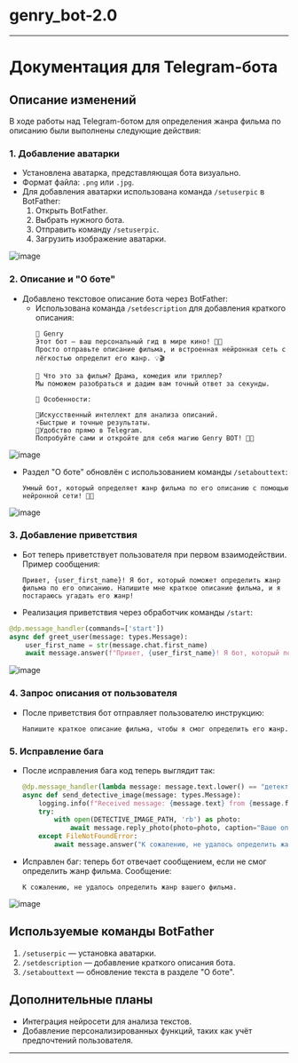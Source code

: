 # genry_bot-2.0
---

# Документация для Telegram-бота

## Описание изменений

В ходе работы над Telegram-ботом для определения жанра фильма по описанию были выполнены следующие действия:

### 1. Добавление аватарки

- Установлена аватарка, представляющая бота визуально.
- Формат файла: `.png` или `.jpg`.
- Для добавления аватарки использована команда `/setuserpic` в BotFather:
  1. Открыть BotFather.
  2. Выбрать нужного бота.
  3. Отправить команду `/setuserpic`.
  4. Загрузить изображение аватарки.
     
![image](https://github.com/user-attachments/assets/cffda5d5-3617-47fe-ada2-1d408ed57c7a)



### 2. Описание и "О боте"

- Добавлено текстовое описание бота через BotFather:
  - Использована команда `/setdescription` для добавления краткого описания:
    ```
    🎥 Genry 
    Этот бот — ваш персональный гид в мире кино! 🧠✨
    Просто отправьте описание фильма, и встроенная нейронная сеть с лёгкостью определит его жанр. 💡🎬

    🤔 Что это за фильм? Драма, комедия или триллер?
    Мы поможем разобраться и дадим вам точный ответ за секунды.

    📌 Особенности:

    🧠Искусственный интеллект для анализа описаний.
    ⚡️Быстрые и точные результаты.
    📱Удобство прямо в Telegram.
    Попробуйте сами и откройте для себя магию Genry BOT! 🍿🚀
    ```
![image](https://github.com/user-attachments/assets/ee0192f1-7769-4dbd-84c7-45ea9090ade2)

- Раздел "О боте" обновлён с использованием команды `/setabouttext`:
  ```
  Умный бот, который определяет жанр фильма по его описанию с помощью нейронной сети! 🧠✨
  ```
![image](https://github.com/user-attachments/assets/dc363004-5d78-4bae-a919-8bceb3a99d69)


### 3. Добавление приветствия

- Бот теперь приветствует пользователя при первом взаимодействии. Пример сообщения:
  ```
  Привет, {user_first_name}! Я бот, который поможет определить жанр фильма по его описанию. Напишите мне краткое описание фильма, и я постараюсь угадать его жанр!
  ```

- Реализация приветствия через обработчик команды `/start`:

```python
@dp.message_handler(commands=['start'])
async def greet_user(message: types.Message):
    user_first_name = str(message.chat.first_name)
    await message.answer(f"Привет, {user_first_name}! Я бот, который поможет определить жанр фильма по его описанию. Напишите мне краткое описание фильма, и я постараюсь угадать его жанр!")
```
![image](https://github.com/user-attachments/assets/38e49527-fe09-4a8f-9ab2-1cb1bd7071c4)


### 4. Запрос описания от пользователя

- После приветствия бот отправляет пользователю инструкцию:
  ```
  Напишите краткое описание фильма, чтобы я смог определить его жанр.
  ```


### 5. Исправление бага

- После исправления бага код теперь выглядит так:
  ```python
  @dp.message_handler(lambda message: message.text.lower() == "детектив")
  async def send_detective_image(message: types.Message):
      logging.info(f"Received message: {message.text} from {message.from_user.username}")
      try:
          with open(DETECTIVE_IMAGE_PATH, 'rb') as photo:
              await message.reply_photo(photo=photo, caption="Ваше описание похоже на жанр детектив")
      except FileNotFoundError:
          await message.answer("К сожалению, не удалось определить жанр вашего фильма")
  ```
- Исправлен баг: теперь бот отвечает сообщением, если не смог определить жанр фильма. Сообщение:
  ```
  К сожалению, не удалось определить жанр вашего фильма.
  ```


![image](https://github.com/user-attachments/assets/7f206908-777e-40c7-b5a9-f3fad7ee8221)


## Используемые команды BotFather

1. `/setuserpic` — установка аватарки.
2. `/setdescription` — добавление краткого описания бота.
3. `/setabouttext` — обновление текста в разделе "О боте".

## Дополнительные планы

- Интеграция нейросети для анализа текстов.
- Добавление персонализированных функций, таких как учёт предпочтений пользователя.

--- 
